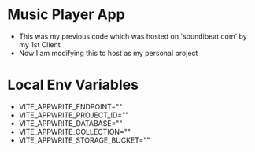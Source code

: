 # Music Player App

- This was my previous code which was hosted on 'soundibeat.com' by my 1st Client
- Now I am modifying this to host as my personal project

# Local Env Variables

- VITE_APPWRITE_ENDPOINT=""
- VITE_APPWRITE_PROJECT_ID=""
- VITE_APPWRITE_DATABASE=""
- VITE_APPWRITE_COLLECTION=""
- VITE_APPWRITE_STORAGE_BUCKET=""


